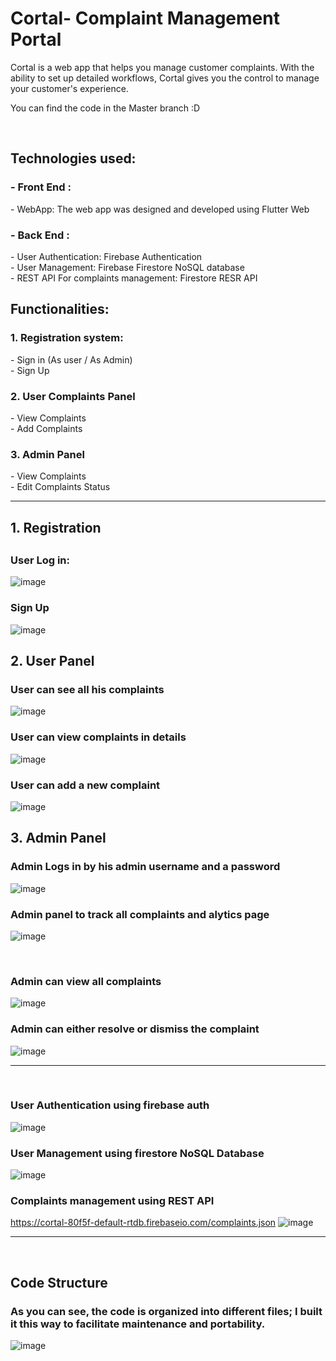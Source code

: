 
<h1>Cortal- Complaint Management Portal</h1>
Cortal is a web app that helps you manage customer complaints. With the ability to set up detailed workflows, Cortal gives you the control to manage your customer's experience.

You can find the code in the Master branch :D

<br>
<h2>Technologies used:</h2>
 <h3> - Front End :</h3>
      - WebApp: The web app was designed and developed using Flutter Web <br>
 <h3> - Back End :</h3>
      - User Authentication: Firebase Authentication <br>
      - User Management: Firebase Firestore NoSQL database<br>
      - REST API For complaints management: Firestore RESR API

 
 
 

 
 <h2>Functionalities:</h2>
   <h3>  1. Registration system:</h3>
        - Sign in (As user / As Admin)<br>
        - Sign Up<br>
   <h3>  2. User Complaints Panel</h3>
        - View Complaints<br>
        - Add Complaints<br>
   <h3>  3. Admin Panel</h3>
        - View Complaints <br>
        - Edit Complaints Status<br>
  <hr>
        
<h2>1. Registration<h2>
   <h3>User Log in: </h3>
 
 ![image](https://user-images.githubusercontent.com/32065167/129201245-d4be291b-5398-425c-8f3b-3d723c9bbc54.png)
 <br>
<h3> Sign Up </h3>
 
![image](https://user-images.githubusercontent.com/32065167/129201436-7c8d9152-0622-488f-8f0a-5e4a9bfba193.png)
 <br>

  <h2>2. User Panel</h2>
  <h3> User can see all his complaints</h3>
 
  ![image](https://user-images.githubusercontent.com/32065167/129201773-09acd865-8d7c-4a8d-8fd8-81d7a0aaeb6d.png)
 <br>
  
  <h3>User can view complaints in details </h3>
 
  ![image](https://user-images.githubusercontent.com/32065167/129202331-9af67e36-b79c-46e3-8098-b27bf5406a12.png)
<br>
 
  <h3>User can add a new complaint</h3>
 
![image](https://user-images.githubusercontent.com/32065167/129202191-b2ae2b1c-d267-4383-bdc3-c818ab285172.png)
<br>
 <h2> 3. Admin Panel</h2>
<h3>Admin Logs in by his admin username and a password</h3>
 
![image](https://user-images.githubusercontent.com/32065167/129202438-2c7e7aff-bf1a-47d8-9c8a-33531d9d6f0b.png)
<br>
<h3>Admin panel to track all complaints and alytics page</h3>
 
![image](https://user-images.githubusercontent.com/32065167/129202622-cec98485-a165-44c4-9934-1efb3ed66cf4.png)

<br>
<h3>Admin can view all complaints</h3>
 
![image](https://user-images.githubusercontent.com/32065167/129202733-cad886b5-7ec5-4e41-93a1-2f4b29bec5d3.png)
<br>
<h3>Admin can either resolve or dismiss the complaint</h3>
 
![image](https://user-images.githubusercontent.com/32065167/129202835-ddd42b52-ca48-436f-a7ab-1623d5c4c38d.png)
<br>
<hr>
<br>
<h3>User Authentication using firebase auth</h3>
 
![image](https://user-images.githubusercontent.com/32065167/129203012-27992b8e-11b2-4ea9-aa81-e3b15f4fedb7.png)
 <br>
<h3>User Management using firestore NoSQL Database</h3>
 
![image](https://user-images.githubusercontent.com/32065167/129203311-0cdaa93d-5ba9-45b0-85e7-91aed4a6ac43.png)
<br>

<h3>Complaints management using REST API</h3>
 
  https://cortal-80f5f-default-rtdb.firebaseio.com/complaints.json
![image](https://user-images.githubusercontent.com/32065167/129203444-a8daeae0-2c4c-41b7-959e-3578de59dcd8.png)
<br>
<hr>
<br>
<h2>Code Structure</h2>
<h3>As you can see, the code is organized into different files; I built it this way to facilitate maintenance and portability.</h3>
 
![image](https://user-images.githubusercontent.com/32065167/129204045-cba25098-5f64-485a-a7ae-3338c3c6d73a.png)
<br>
